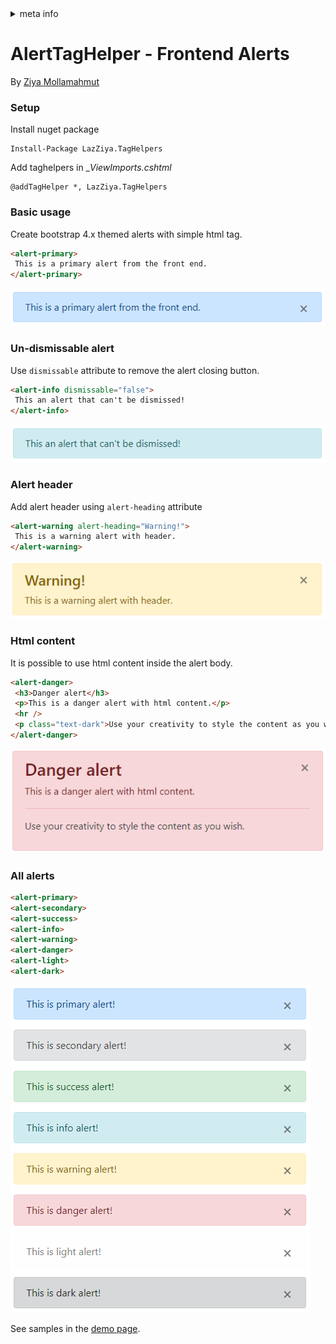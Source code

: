 <!-- meta tags details, will be assigned to meta tags inside header by js -->
<div id="meta-info">
<details><summary>meta info</summary>

> * Title: <i id="md-title">AlertTagHelper - Frontend Alerts</i>
> * Keywords: <i id="md-keywords">asp.net-core, taghelpers, alerts, backend</i>
> * Description: <i id="md-description">Create bootstrap alerts from frontend with LazZiya.TagHelpers.</i>
> * Author: <i id="md-author">Ziya Mollamahmut</i>
> * Date: <i id="md-date">27-Nov-2021</i>
> * Image: <i id="md-image">https://github.com/LazZiya/Docs/raw/master/LazZiya.TagHelpers/v6.0/images/lazziya-tagheleprs-logo.png</i>
> * Image-alt: <i id="md-image-alt">LazZiya.TagHelpers Logo</i>
> * Version: <i id="md-version">v6.0</i>

</details>
</div>

# AlertTagHelper - Frontend Alerts

By [Ziya Mollamahmut](https://github.com/LazZiya)

### Setup
Install nuget package
````
Install-Package LazZiya.TagHelpers
````

Add taghelpers in __ViewImports.cshtml_
````razor
@addTagHelper *, LazZiya.TagHelpers
````
### Basic usage
Create bootstrap 4.x themed alerts with simple html tag.

````html
<alert-primary>
 This is a primary alert from the front end.
</alert-primary>
````

![Primary alert front end](https://github.com/LazZiya/Docs/raw/master/LazZiya.TagHelpers/v6.0/images/alert-taghelper-primary-front-end.PNG)

### Un-dismissable alert
Use `dismissable` attribute to remove the alert closing button. 
````html
<alert-info dismissable="false">
 This an alert that can't be dismissed!
</alert-info>
```` 

![Alert no dismiss](https://github.com/LazZiya/Docs/raw/master/LazZiya.TagHelpers/v6.0/images/alert-taghelper-no-dismiss.PNG)

### Alert header
Add alert header using `alert-heading` attribute
````html
<alert-warning alert-heading="Warning!">
 This is a warning alert with header.
</alert-warning>
````

![Alert with header](https://github.com/LazZiya/Docs/raw/master/LazZiya.TagHelpers/v6.0/images/alert-taghelper-with-header.PNG)

### Html content
It is possible to use html content inside the alert body.
````html
<alert-danger>
 <h3>Danger alert</h3>
 <p>This is a danger alert with html content.</p>
 <hr />
 <p class="text-dark">Use your creativity to style the content as you wish.</p>
</alert-danger>
````

![Alert with HTML content](https://github.com/LazZiya/Docs/raw/master/LazZiya.TagHelpers/v6.0/images/alert-taghelper-html-content.PNG)

### All alerts
````html
<alert-primary>
<alert-secondary>
<alert-success>
<alert-info>
<alert-warning>
<alert-danger>
<alert-light>
<alert-dark>
````

![All alerts](https://github.com/LazZiya/Docs/raw/master/LazZiya.TagHelpers/v6.0/images/alert-taghelper-all-front-end.PNG)

See samples in the [demo page][1].

[1]:http://demo.ziyad.info/en/alerts